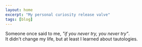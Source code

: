 ```yaml
---
layout: home
excerpt: "My personal curiosity release valve"
tags: [blog]
---
```


Someone once said to me, _"if you never try, you never try"_.  
It didn't change my life, but at least I learned about tautologies.